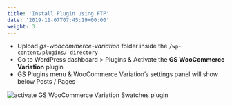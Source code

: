 ```yaml
---
title: 'Install Plugin using FTP'
date: '2019-11-07T07:45:19+00:00'
weight: 3
---
```


- Upload *gs-woocommerce-variation* folder inside the <code>/wp-content/plugins/ directory</code>
- Go to WordPress dashboard > Plugins & Activate the **GS WooCommerce Variation** plugin
- GS Plugins menu & WooCommerce Variation’s settings panel will show below Posts / Pages

![activate GS WooCommerce Variation Swatches plugin](../images/install_GS_woocommerce_variation_swatches.png)
